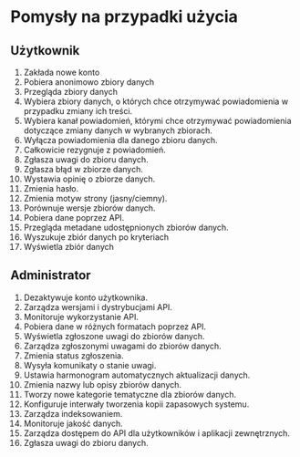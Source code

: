 # Pomysły na przypadki użycia

## Użytkownik
1. Zakłada nowe konto
2. Pobiera anonimowo zbiory danych
3. Przegląda zbiory danych
4. Wybiera zbiory danych, o których chce otrzymywać powiadomienia w przypadku zmiany ich treści.
5. Wybiera kanał powiadomień, którymi chce otrzymywać powiadomienia dotyczące zmiany danych w wybranych zbiorach.
6. Wyłącza powiadomienia dla danego zbioru danych.
7. Całkowicie rezygnuje z powiadomień.
8. Zgłasza uwagi do zbioru danych.
9. Zgłasza błąd w zbiorze danych.
10. Wystawia opinię o zbiorze danych.
11. Zmienia hasło.
12. Zmienia motyw strony (jasny/ciemny).
13. Porównuje wersje zbiorów danych.
14. Pobiera dane poprzez API.
15. Przegląda metadane udostępnionych zbiorów danych.
16. Wyszukuje zbiór danych po kryteriach
17. Wyświetla zbiór danych

## Administrator
1. Dezaktywuje konto użytkownika.
2. Zarządza wersjami i dystrybucjami API.
3. Monitoruje wykorzystanie API.
4. Pobiera dane w różnych formatach poprzez API.
5. Wyświetla zgłoszone uwagi do zbiorów danych.
6. Zarządza zgłoszonymi uwagami do zbiorów danych.
7. Zmienia status zgłoszenia.
8. Wysyła komunikaty o stanie uwagi.
9. Ustawia harmonogram automatycznych aktualizacji danych.
10. Zmienia nazwy lub opisy zbiorów danych.
11. Tworzy nowe kategorie tematyczne dla zbiorów danych.
12. Konfiguruje interwały tworzenia kopii zapasowych systemu.
13. Zarządza indeksowaniem.
14. Monitoruje jakość danych.
15. Zarządza dostępem do API dla użytkowników i aplikacji zewnętrznych.
16. Zgłasza uwagi do zbioru danych.
